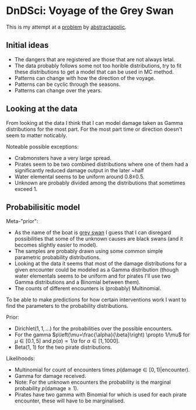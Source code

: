 # DnDSci: Voyage of the Grey Swan
This is my attempt at a [problem](https://www.lesswrong.com/posts/S3LKfRtYxhjXyWHgN/d-and-d-sci-april-2021-voyages-of-the-gray-swan) by [abstractapplic](https://www.lesswrong.com/users/abstractapplic).

## Initial ideas
 * The dangers that are registered are those that are not always letal.
 * The data probably follows some not too horible distributions, try to fit these distributions to get a model that can be used in MC method.
 * Patterns can change with how the direction of the voyage.
 * Patterns can be cyclic through the seasons.
 * Patterns can change over the years.

## Looking at the data
From looking at the data I think that I can model damage taken as Gamma distributions for the most part. For the most part time or direction doesn't seem to matter noticably.

Noteable possible exceptions:
 * Crabmonsters have a very large spread.
 * Pirates seem to be two combined distributions where one of them had a significantly reduced damage output in the later ~half
 * Water elemental seems to be uniform around 0.8±0.5.
 * Unknown are probably divided among the distributions that sometimes exceed 1.

## Probabilisitic model
Meta-"prior":
 * As the name of the boat is [grey swan](https://accendoreliability.com/black-swans-grey-swans-white-swans/) I guess that I can disregard possibilities that some of the unknown causes are black swans (and it becomes slightly easier to model).
 * The samples are probably drawn using some common simple parametric probability distributions.
 * Looking at the data it seems that most of the damage distributions for a given encounter could be modeled as a Gamma distribution (though water elementals seems to be uniform and for pirates I'll use two Gamma distributions and a Binomial between them).
 * The counts of different encounters is (probably) Multinomial.

To be able to make predictions for how certain interventions work I want to find the parameters to the probability distributions.

Prior:
 * $\mathrm{Dirichlet}(1, 1, ...)$ for the probabilities over the possible encounters.
 * For the gamma $p\left(\mu=\frac{\alpha}{\beta}\right) \propto 1/\mu$ for $\mu \in [0.1, 5]$ and $p(\alpha) \propto 1/\alpha$ for $\alpha \in [1, 1000]$.
 * Beta(1, 1) for the two pirate distributions.

Likelihoods:
 * Multinomial for count of encounters times $p(\mathrm{damage} \in [0, 1)| \mathrm{encounter})$.
 * Gamma for damage received.
 * Note: For the unknown encounters the probability is the marginal probability $p(\mathrm{damage} \geq 1)$.
 * Pirates have two gamma with Binomial for which is used for each pirate encounter, these will have to be marginalised.
 
